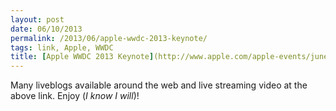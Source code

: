 ```yaml
---
layout: post
date: 06/10/2013
permalink: /2013/06/apple-wwdc-2013-keynote/
tags: link, Apple, WWDC
title: [Apple WWDC 2013 Keynote](http://www.apple.com/apple-events/june-2013/)
---
```


<p>Many liveblogs available around the web and live streaming video at the above link. Enjoy (<em>I know I will</em>)!</p>